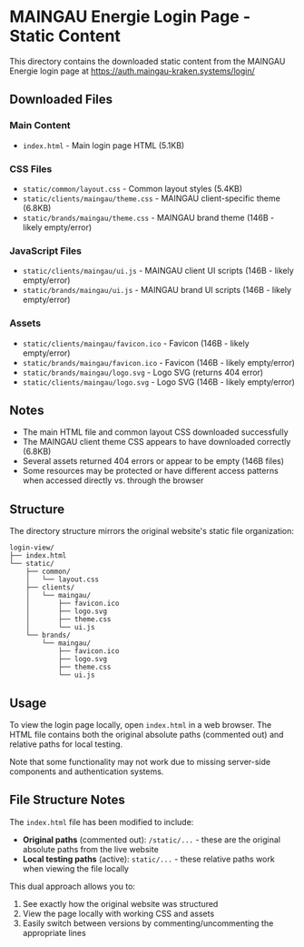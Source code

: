 # MAINGAU Energie Login Page - Static Content

This directory contains the downloaded static content from the MAINGAU Energie login page at https://auth.maingau-kraken.systems/login/

## Downloaded Files

### Main Content
- `index.html` - Main login page HTML (5.1KB)

### CSS Files
- `static/common/layout.css` - Common layout styles (5.4KB)
- `static/clients/maingau/theme.css` - MAINGAU client-specific theme (6.8KB)
- `static/brands/maingau/theme.css` - MAINGAU brand theme (146B - likely empty/error)

### JavaScript Files
- `static/clients/maingau/ui.js` - MAINGAU client UI scripts (146B - likely empty/error)
- `static/brands/maingau/ui.js` - MAINGAU brand UI scripts (146B - likely empty/error)

### Assets
- `static/clients/maingau/favicon.ico` - Favicon (146B - likely empty/error)
- `static/brands/maingau/favicon.ico` - Favicon (146B - likely empty/error)
- `static/brands/maingau/logo.svg` - Logo SVG (returns 404 error)
- `static/clients/maingau/logo.svg` - Logo SVG (146B - likely empty/error)

## Notes

- The main HTML file and common layout CSS downloaded successfully
- The MAINGAU client theme CSS appears to have downloaded correctly (6.8KB)
- Several assets returned 404 errors or appear to be empty (146B files)
- Some resources may be protected or have different access patterns when accessed directly vs. through the browser

## Structure

The directory structure mirrors the original website's static file organization:
```
login-view/
├── index.html
└── static/
    ├── common/
    │   └── layout.css
    ├── clients/
    │   └── maingau/
    │       ├── favicon.ico
    │       ├── logo.svg
    │       ├── theme.css
    │       └── ui.js
    └── brands/
        └── maingau/
            ├── favicon.ico
            ├── logo.svg
            ├── theme.css
            └── ui.js
```

## Usage

To view the login page locally, open `index.html` in a web browser. The HTML file contains both the original absolute paths (commented out) and relative paths for local testing.

Note that some functionality may not work due to missing server-side components and authentication systems.

## File Structure Notes

The `index.html` file has been modified to include:
- **Original paths** (commented out): `/static/...` - these are the original absolute paths from the live website
- **Local testing paths** (active): `static/...` - these relative paths work when viewing the file locally

This dual approach allows you to:
1. See exactly how the original website was structured
2. View the page locally with working CSS and assets
3. Easily switch between versions by commenting/uncommenting the appropriate lines
